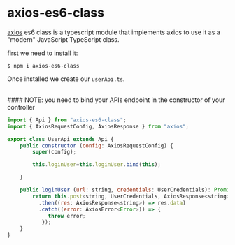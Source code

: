 # axios-es6-class

[axios](https://github.com/axios/axios) es6 class is a typescript module that implements axios to use it as a "modern" JavaScript TypeScript class.

first we need to install it:

```shell
$ npm i axios-es6-class
```

Once installed we create our `userApi.ts`.

<br />
#### NOTE: you need to bind your APIs endpoint in the constructor of your controller

```javascript
import { Api } from "axios-es6-class";
import { AxiosRequestConfig, AxiosResponse } from "axios";

export class UserApi extends Api {
    public constructor (config: AxiosRequestConfig) {
        super(config);

        this.loginUser=this.loginUser.bind(this);

    }

    public loginUser (url: string, credentials: UserCredentials): Promise<string> {
        return this.post<string, UserCredentials, AxiosResponse<string>>(url, credentials)
          .then((res: AxiosResponse<string>) => res.data)
          .catch((error: AxiosError<Error>)) => {
             throw error;
           });
    }
}
```
